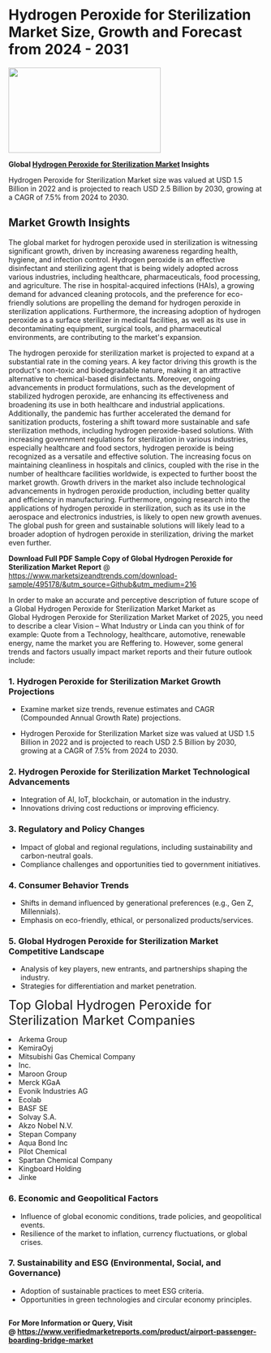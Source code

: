 <H1>Hydrogen Peroxide for Sterilization Market Size, Growth and Forecast from 2024 - 2031</H1><img class="aligncenter size-medium wp-image-584254" src="https://thirdeyenews.in/wp-content/uploads/2024/09/Global-Market-Research-300x168.jpeg" alt="" width="300" height="168" /><p><strong>Global&nbsp;<a href="https://www.marketsizeandtrends.com/download-sample/495178/&amp;utm_source=Github&utm_medium=216">Hydrogen Peroxide for Sterilization Market</a> Insights</strong></p><p>Hydrogen Peroxide for Sterilization Market size was valued at USD 1.5 Billion in 2022 and is projected to reach USD 2.5 Billion by 2030, growing at a CAGR of 7.5% from 2024 to 2030.</p><p><h2>Market Growth Insights</h2> The global market for hydrogen peroxide used in sterilization is witnessing significant growth, driven by increasing awareness regarding health, hygiene, and infection control. Hydrogen peroxide is an effective disinfectant and sterilizing agent that is being widely adopted across various industries, including healthcare, pharmaceuticals, food processing, and agriculture. The rise in hospital-acquired infections (HAIs), a growing demand for advanced cleaning protocols, and the preference for eco-friendly solutions are propelling the demand for hydrogen peroxide in sterilization applications. Furthermore, the increasing adoption of hydrogen peroxide as a surface sterilizer in medical facilities, as well as its use in decontaminating equipment, surgical tools, and pharmaceutical environments, are contributing to the market's expansion. <p>The hydrogen peroxide for sterilization market is projected to expand at a substantial rate in the coming years. A key factor driving this growth is the product's non-toxic and biodegradable nature, making it an attractive alternative to chemical-based disinfectants. Moreover, ongoing advancements in product formulations, such as the development of stabilized hydrogen peroxide, are enhancing its effectiveness and broadening its use in both healthcare and industrial applications. Additionally, the pandemic has further accelerated the demand for sanitization products, fostering a shift toward more sustainable and safe sterilization methods, including hydrogen peroxide-based solutions. With increasing government regulations for sterilization in various industries, especially healthcare and food sectors, hydrogen peroxide is being recognized as a versatile and effective solution. The increasing focus on maintaining cleanliness in hospitals and clinics, coupled with the rise in the number of healthcare facilities worldwide, is expected to further boost the market growth. Growth drivers in the market also include technological advancements in hydrogen peroxide production, including better quality and efficiency in manufacturing. Furthermore, ongoing research into the applications of hydrogen peroxide in sterilization, such as its use in the aerospace and electronics industries, is likely to open new growth avenues. The global push for green and sustainable solutions will likely lead to a broader adoption of hydrogen peroxide in sterilization, driving the market even further. </p><p><span class=""><strong>Download Full PDF Sample Copy of Global Hydrogen Peroxide for Sterilization Market Report</strong> @ <a href="https://www.marketsizeandtrends.com/download-sample/495178/&amp;utm_source=Github&utm_medium=216" target="_blank">https://www.marketsizeandtrends.com/download-sample/495178/&amp;utm_source=Github&utm_medium=216</a></span></p><p>In order to make an accurate and perceptive description of future scope of a Global&nbsp;Hydrogen Peroxide for Sterilization Market Market as Global&nbsp;Hydrogen Peroxide for Sterilization Market Market of 2025, you need to describe a clear Vision &ndash; What Industry or Linda can you think of for example: Quote from a Technology, healthcare, automotive, renewable energy, name the market you are Reffering to. However, some general trends and factors usually impact market reports and their future outlook include:</p><h3>1.&nbsp;<strong>Hydrogen Peroxide for Sterilization Market Growth Projections</strong></h3><ul><li>Examine market size trends, revenue estimates and CAGR (Compounded Annual Growth Rate) projections.</li><li><p>Hydrogen Peroxide for Sterilization Market size was valued at USD 1.5 Billion in 2022 and is projected to reach USD 2.5 Billion by 2030, growing at a CAGR of 7.5% from 2024 to 2030.</p></li></ul><h3>2.&nbsp;<strong>Hydrogen Peroxide for Sterilization Market Technological Advancements</strong></h3><ul><li>Integration of AI, IoT, blockchain, or automation in the industry.</li><li>Innovations driving cost reductions or improving efficiency.</li></ul><h3>3.&nbsp;<strong>Regulatory and Policy Changes</strong></h3><ul><li>Impact of global and regional regulations, including sustainability and carbon-neutral goals.</li><li>Compliance challenges and opportunities tied to government initiatives.</li></ul><h3>4.&nbsp;<strong>Consumer Behavior Trends</strong></h3><ul><li>Shifts in demand influenced by generational preferences (e.g., Gen Z, Millennials).</li><li>Emphasis on eco-friendly, ethical, or personalized products/services.</li></ul><h3>5.&nbsp;<strong>Global Hydrogen Peroxide for Sterilization Market Competitive Landscape</strong></h3><ul><li>Analysis of key players, new entrants, and partnerships shaping the industry.</li><li>Strategies for differentiation and market penetration.</li></ul><p data-pm-slice="1 1 []"><span style="color: inherit; font-family: inherit; font-size: 25px;">Top Global Hydrogen Peroxide for Sterilization Market Companies</span></p><div class="" data-test-id=""><p><li>Arkema Group</li><li> KemiraOyj</li><li> Mitsubishi Gas Chemical Company</li><li> Inc.</li><li> Maroon Group</li><li> Merck KGaA</li><li> Evonik Industries AG</li><li> Ecolab</li><li> BASF SE</li><li> Solvay S.A.</li><li> Akzo Nobel N.V.</li><li> Stepan Company</li><li> Aqua Bond Inc</li><li> Pilot Chemical</li><li> Spartan Chemical Company</li><li> Kingboard Holding</li><li> Jinke</li></p></div><h3>6.&nbsp;<strong>Economic and Geopolitical Factors</strong></h3><ul><li>Influence of global economic conditions, trade policies, and geopolitical events.</li><li>Resilience of the market to inflation, currency fluctuations, or global crises.</li></ul><h3>7.&nbsp;<strong>Sustainability and ESG (Environmental, Social, and Governance)</strong></h3><ul><li>Adoption of sustainable practices to meet ESG criteria.</li><li>Opportunities in green technologies and circular economy principles.</li></ul><h2><strong style="font-size: 14px;">For More Information or Query, Visit @&nbsp;</strong><a style="background-color: #ffffff; font-size: 14px;" href="https://www.marketsizeandtrends.com/report/hydrogen-peroxide-for-sterilization-market/" target="_blank">https://www.verifiedmarketreports.com/product/airport-passenger-boarding-bridge-market</a></h2>
